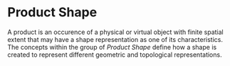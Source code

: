 Product Shape
=============

A product is an occurence of a physical or virtual object with finite spatial extent that may have a shape representation as one of its characteristics. The concepts within the group of _Product Shape_ define how a shape is created to represent different geometric and topological representations.
